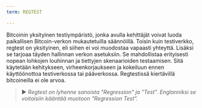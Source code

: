 ```yaml
---
term: REGTEST

---
```

Bitcoinin yksityinen testiympäristö, jonka avulla kehittäjät voivat luoda paikallisen Bitcoin-verkon mukautetuilla säännöillä. Toisin kuin testiverkko, regtest on yksityinen, eli siihen ei voi muodostaa vapaasti yhteyttä. Lisäksi se tarjoaa täyden hallinnan verkon asetuksiin. Se mahdollistaa erityisesti nopean lohkojen louhinnan ja tiettyjen skenaarioiden testaamisen. Sitä käytetään kehitykseen, virheenkorjaukseen ja kokeiluun ennen käyttöönottoa testiverkossa tai pääverkossa. Regtestissä kiertävillä bitcoineilla ei ole arvoa.

> ► *Regtest on lyhenne sanoista "Regression" ja "Test". Englanniksi se voitaisiin kääntää muotoon "Regression Test".*